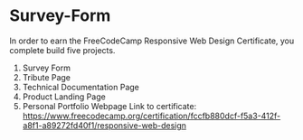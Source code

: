 # Survey-Form
In order to earn the FreeCodeCamp Responsive Web Design Certificate, you complete build five projects.
1. Survey Form
2. Tribute Page
3. Technical Documentation Page
4. Product Landing Page
5. Personal Portfolio Webpage
Link to certificate: https://www.freecodecamp.org/certification/fccfb880dcf-f5a3-412f-a8f1-a89272fd40f1/responsive-web-design
